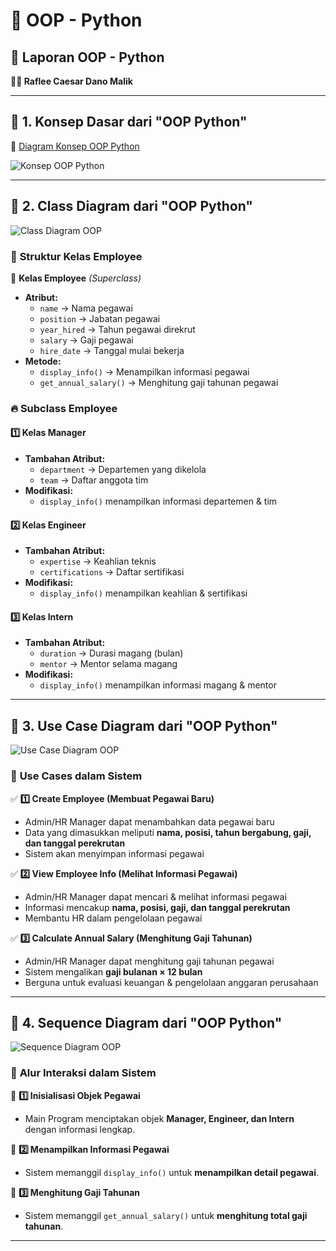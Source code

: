 # 🚀 OOP - Python

## 📄 Laporan OOP - Python
**👨‍💻 Raflee Caesar Dano Malik**

---

## 🔹 1. Konsep Dasar dari "OOP Python"
🔗 [Diagram Konsep OOP Python](https://excalidraw.com/#json=r0VKx_UtNLWSoVpxq-gVS,y5ArYLs3WR5GO1zCOSO-XA)

![Konsep OOP Python](https://github.com/user-attachments/assets/81eddad2-22ab-4cf8-8bf1-844a441722f1)

---

## 🔹 2. Class Diagram dari "OOP Python"
![Class Diagram OOP](https://github.com/user-attachments/assets/326e5491-9bdb-4bad-be47-a9bd13a041d8)

### 📌 **Struktur Kelas Employee**
💠 **Kelas Employee** _(Superclass)_
- **Atribut:**
  - `name` → Nama pegawai
  - `position` → Jabatan pegawai
  - `year_hired` → Tahun pegawai direkrut
  - `salary` → Gaji pegawai
  - `hire_date` → Tanggal mulai bekerja
- **Metode:**
  - `display_info()` → Menampilkan informasi pegawai
  - `get_annual_salary()` → Menghitung gaji tahunan pegawai

### 🔥 **Subclass Employee**
#### 1️⃣ **Kelas Manager**
- **Tambahan Atribut:**
  - `department` → Departemen yang dikelola
  - `team` → Daftar anggota tim
- **Modifikasi:**
  - `display_info()` menampilkan informasi departemen & tim

#### 2️⃣ **Kelas Engineer**
- **Tambahan Atribut:**
  - `expertise` → Keahlian teknis
  - `certifications` → Daftar sertifikasi
- **Modifikasi:**
  - `display_info()` menampilkan keahlian & sertifikasi

#### 3️⃣ **Kelas Intern**
- **Tambahan Atribut:**
  - `duration` → Durasi magang (bulan)
  - `mentor` → Mentor selama magang
- **Modifikasi:**
  - `display_info()` menampilkan informasi magang & mentor

---

## 🔹 3. Use Case Diagram dari "OOP Python"
![Use Case Diagram OOP](https://github.com/user-attachments/assets/444e5303-a0ae-40e8-8998-768d664bc2cf)

### 📌 **Use Cases dalam Sistem**

✅ **1️⃣ Create Employee (Membuat Pegawai Baru)**
- Admin/HR Manager dapat menambahkan data pegawai baru
- Data yang dimasukkan meliputi **nama, posisi, tahun bergabung, gaji, dan tanggal perekrutan**
- Sistem akan menyimpan informasi pegawai

✅ **2️⃣ View Employee Info (Melihat Informasi Pegawai)**
- Admin/HR Manager dapat mencari & melihat informasi pegawai
- Informasi mencakup **nama, posisi, gaji, dan tanggal perekrutan**
- Membantu HR dalam pengelolaan pegawai

✅ **3️⃣ Calculate Annual Salary (Menghitung Gaji Tahunan)**
- Admin/HR Manager dapat menghitung gaji tahunan pegawai
- Sistem mengalikan **gaji bulanan × 12 bulan**
- Berguna untuk evaluasi keuangan & pengelolaan anggaran perusahaan

---

## 🔹 4. Sequence Diagram dari "OOP Python"
![Sequence Diagram OOP](https://github.com/user-attachments/assets/daaddbce-93b7-4434-8088-25aac18e07c4)

### 🎯 **Alur Interaksi dalam Sistem**
🔹 **1️⃣ Inisialisasi Objek Pegawai**
   - Main Program menciptakan objek **Manager, Engineer, dan Intern** dengan informasi lengkap.

🔹 **2️⃣ Menampilkan Informasi Pegawai**
   - Sistem memanggil `display_info()` untuk **menampilkan detail pegawai**.

🔹 **3️⃣ Menghitung Gaji Tahunan**
   - Sistem memanggil `get_annual_salary()` untuk **menghitung total gaji tahunan**.

---


